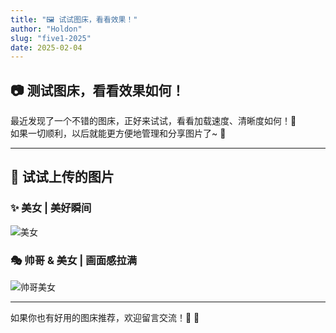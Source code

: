 ```yaml
---
title: "🖼️ 试试图床，看看效果！"
author: "Holdon"
slug: "five1-2025"
date: 2025-02-04
---
```


## 📷 测试图床，看看效果如何！  

最近发现了一个不错的图床，正好来试试，看看加载速度、清晰度如何！🚀  
如果一切顺利，以后就能更方便地管理和分享图片了~ 🎨  

---

## 🌟 试试上传的图片  

### ✨ 美女 | 美好瞬间
![美女](https://www.helloimg.com/i/2025/01/25/679499b3f14f1.jpg)

### 🎭 帅哥 & 美女 | 画面感拉满
![帅哥美女](https://www.helloimg.com/i/2025/01/25/67949b2db4294.jpg)

---


如果你也有好用的图床推荐，欢迎留言交流！📩 🎨  

